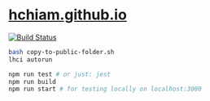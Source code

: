 # [hchiam.github.io](https://hchiam.github.io)

[![Build Status](https://travis-ci.com/hchiam/hchiam.github.io.svg?branch=master)](https://travis-ci.com/hchiam/hchiam.github.io)

```bash
bash copy-to-public-folder.sh
lhci autorun
```

```bash
npm run test # or just: jest
npm run build
npm run start # for testing locally on localhost:3000
```
